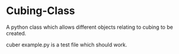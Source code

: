 # Cubing-Class
A python class which allows different objects relating to cubing to be created.

cuber example.py is a test file which should work.
